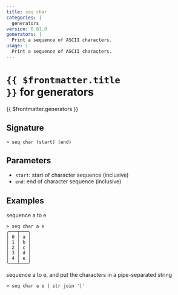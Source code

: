 ```yaml
---
title: seq char
categories: |
  generators
version: 0.81.0
generators: |
  Print a sequence of ASCII characters.
usage: |
  Print a sequence of ASCII characters.
---
```


# <code>{{ $frontmatter.title }}</code> for generators

<div class='command-title'>{{ $frontmatter.generators }}</div>

## Signature

```> seq char (start) (end)```

## Parameters

 -  `start`: start of character sequence (inclusive)
 -  `end`: end of character sequence (inclusive)

## Examples

sequence a to e
```shell
> seq char a e
╭───┬───╮
│ 0 │ a │
│ 1 │ b │
│ 2 │ c │
│ 3 │ d │
│ 4 │ e │
╰───┴───╯

```

sequence a to e, and put the characters in a pipe-separated string
```shell
> seq char a e | str join '|'

```
